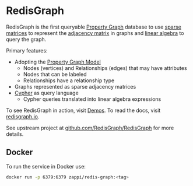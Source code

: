 # RedisGraph

RedisGraph is the first queryable [Property Graph](https://github.com/opencypher/openCypher/blob/master/docs/property-graph-model.adoc) database to use [sparse matrices](https://en.wikipedia.org/wiki/Sparse_matrix) to represent the [adjacency matrix](https://en.wikipedia.org/wiki/Adjacency_matrix) in graphs and [linear algebra](http://faculty.cse.tamu.edu/davis/GraphBLAS.html) to query the graph.

Primary features:

* Adopting the [Property Graph Model](https://github.com/opencypher/openCypher/blob/master/docs/property-graph-model.adoc)
  * Nodes (vertices) and Relationships (edges) that may have attributes
  * Nodes that can be labeled
  * Relationships have a relationship type
* Graphs represented as sparse adjacency matrices
* [Cypher](http://www.opencypher.org/) as query language
  * Cypher queries translated into linear algebra expressions

To see RedisGraph in action, visit [Demos](https://github.com/RedisGraph/RedisGraph/tree/master/demo).
To read the docs, visit [redisgraph.io](http://redisgraph.io).

See upstream project at [github.com/RedisGraph/RedisGraph](https://github.com/RedisGraph/RedisGraph) for more details.

## Docker

To run the service in Docker use:

```bash
docker run -p 6379:6379 zappi/redis-graph:<tag>
```
